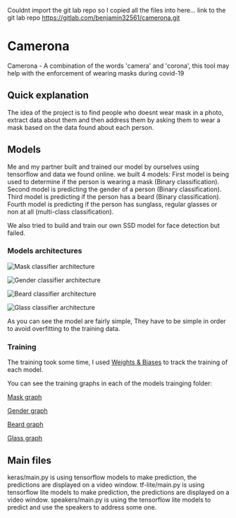 Couldnt import the git lab repo so I copied all the files into here... link to the git lab repo https://gitlab.com/benjamin32561/camerona.git

# Camerona

Camerona - A combination of the words 'camera' and 'corona', this tool may help with the enforcement of wearing masks during covid-19

## Quick explanation

The idea of the project is to find people who doesnt wear mask in a photo, extract data about them and then address them by asking them to wear a mask based on the data found about each person.

## Models
Me and my partner built and trained our model by ourselves using tensorflow and data we found online.
we built 4 models:
First model is being used to determine if the person is wearing a mask (Binary classification).
Second model is predicting the gender of a person (Binary classification).
Third model is predicting if the person has a beard (Binary classification).
Fourth model is predicting if the person has sunglass, regular glasses or non at all (multi-class classification).

We also tried to build and train our own SSD model for face detection but failed.

### Models architectures

![Mask classifier architecture](https://github.com/benjamin32561/Camerona/tree/master/preperations/model%20training/keras/mask%20classification/maskModel.png)

![Gender classifier architecture](https://github.com/benjamin32561/Camerona/tree/master/preperations/model%20training/keras/gender%20classification/genderModel.png)

![Beard classifier architecture](https://github.com/benjamin32561/Camerona/tree/master/preperations/model%20training/keras/beard%20classification/beardModel.png)

![Glass classifier architecture](https://github.com/benjamin32561/Camerona/tree/master/preperations/model%20training/keras/glass%20classification/glassModel.png)

As you can see the model are fairly simple, They have to be simple in order to avoid overfitting to the training data.

### Training

The training took some time, I used [Weights & Biases](https://wandb.ai/site) to track the training of each model.

You can see the training graphs in each of the models trainging folder:

[Mask graph](https://github.com/benjamin32561/Camerona/blob/master/preperations/model%20training/keras/mask%20classification/training/training%20results/training%20graph.pdf)

[Gender graph](https://github.com/benjamin32561/Camerona/blob/master/preperations/model%20training/keras/gender%20classification/training/training%20results/training%20graph.pdf)

[Beard graph](https://github.com/benjamin32561/Camerona/blob/master/preperations/model%20training/keras/beard%20classification/training/training%20results/training%20graph.pdf)

[Glass graph](https://github.com/benjamin32561/Camerona/blob/master/preperations/model%20training/keras/glass%20classification/training/training%20results/training%20graph.pdf)

## Main files

keras/main.py is using tensorflow models to make prediction, the predictions are displayed on a video window.
tf-lite/main.py is using tensorflow lite models to make prediction, the predictions are displayed on a video window.
speakers/main.py is using the tensorflow lite models to predict and use the speakers to address some one.
